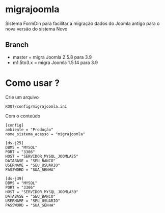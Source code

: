 # migrajoomla
Sistema FormDin para facilitar a migração dados do Joomla antigo para o nova versão do sistema Novo

## Branch
* master = migra Joomla 2.5.8 para 3.9
* m1.5to3.x = migra Joomla 1.5.14 para 3.9


# Como usar ?

Crie um arquivo 
```
ROOT/config/migrajoomla.ini
```

Com o conteúdo
```
[config]
ambiente = "Produção"
nome_sistema_acesso = "migrajoomla"

[ds-j25]
DBMS = "MYSQL"
PORT = "3306"
HOST = "SERVIDOR_MYSQL_JOOMLA25"
DATABASE = "SEU_BANCO"
USERNAME = "SEU_USUARIO"
PASSWORD = "SUA_SENHA"

[ds-j39]
DBMS = "MYSQL"
PORT = "3306"
HOST = "SERVIDOR_MYSQL_JOOMLA39"
DATABASE = "SEU_BANCO"
USERNAME = "SEU_USUARIO"
PASSWORD = "SUA_SENHA"
```
